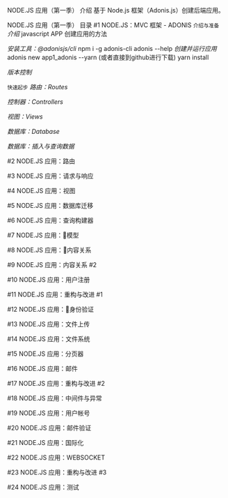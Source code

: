 NODE.JS 应用（第一季） 介绍
基于 Node.js 框架（Adonis.js）创建后端应用。

NODE.JS 应用（第一季） 目录
#1 NODE.JS：MVC 框架 - ADONIS
``介绍与准备``
*介绍*
    javascript APP
    创建应用的方法

*安装工具：@adonisjs/cli*
    npm i -g adonis-cli
    adonis --help
*创建并运行应用*
    adonis new app1_adonis --yarn (或者直接到github进行下载)
    yarn install

*版本控制*


``快速起步``
*路由：Routes*

*控制器：Controllers*

*视图：Views*

*数据库：Database*

*数据库：插入与查询数据*


#2 NODE.JS 应用：路由



#3 NODE.JS 应用：请求与响应



#4 NODE.JS 应用：视图



#5 NODE.JS 应用：数据库迁移



#6 NODE.JS 应用：查询构建器



#7 NODE.JS 应用：模型



#8 NODE.JS 应用：内容关系



#9 NODE.JS 应用：内容关系 #2



#10 NODE.JS 应用：用户注册



#11 NODE.JS 应用：重构与改进 #1



#12 NODE.JS 应用：身份验证



#13 NODE.JS 应用：文件上传



#14 NODE.JS 应用：文件系统



#15 NODE.JS 应用：分页器



#16 NODE.JS 应用：邮件



#17 NODE.JS 应用：重构与改进 #2



#18 NODE.JS 应用：中间件与异常



#19 NODE.JS 应用：用户帐号



#20 NODE.JS 应用：邮件验证



#21 NODE.JS 应用：国际化



#22 NODE.JS 应用：WEBSOCKET



#23 NODE.JS 应用：重构与改进 #3



#24 NODE.JS 应用：测试
